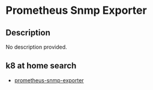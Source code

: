 # Prometheus Snmp Exporter

## Description

No description provided.

## k8 at home search

- [prometheus-snmp-exporter](https://nanne.dev/k8s-at-home-search/#/prometheus-snmp-exporter)
